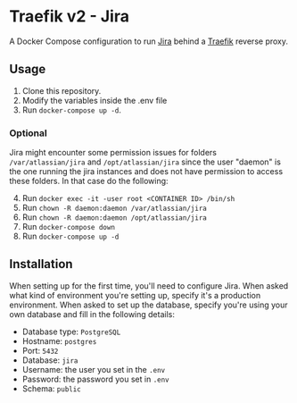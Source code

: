 # Traefik v2 -  Jira

A Docker Compose configuration to run [Jira](https://www.atlassian.com/software/jira) behind a [Traefik](https://traefik.io/) reverse proxy.

## Usage

1. Clone this repository.
2. Modify the variables inside the .env file
3. Run `docker-compose up -d`.

### Optional
Jira might encounter some permission issues for folders `/var/atlassian/jira` and `/opt/atlassian/jira` since the user "daemon" is the one running the jira instances and does not have permission to access these folders. In that case do the following:

4. Run `docker exec -it -user root <CONTAINER ID> /bin/sh`
5. Run `chown -R daemon:daemon /var/atlassian/jira`
6. Run `chown -R daemon:daemon /opt/atlassian/jira`
7. Run `docker-compose down`
8. Run `docker-compose up -d`

## Installation

When setting up for the first time, you'll need to configure Jira. When asked what kind of environment you're setting up, specify it's a production environment. When asked to set up the database, specify you're using your own database and fill in the following details:
- Database type: `PostgreSQL`
- Hostname: `postgres`
- Port: `5432`
- Database: `jira`
- Username: the user you set in the `.env`
- Password: the password you set in `.env`
- Schema: `public`

